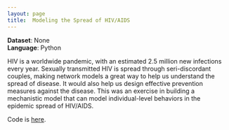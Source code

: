 ```yaml
---
layout: page
title:  Modeling the Spread of HIV/AIDS
---
```


**Dataset**: None <br/>
**Language**: Python


HIV is a worldwide pandemic, with an estimated 2.5 million new infections every year. Sexually transmitted HIV is spread through seri-discordant couples, making network models a great way to help us understand the spread of disease. It would also help us design effective prevention measures against the disease. This was an exercise in building a mechanistic model that can model individual-level behaviors in the epidemic spread of HIV/AIDS.


Code is <a href="https://github.com/katwang/Examples/blob/master/modeling_hivaids.ipynb">here</a>.